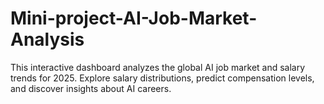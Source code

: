 # Mini-project-AI-Job-Market-Analysis
This interactive dashboard analyzes the global AI job market and salary trends for 2025. Explore salary distributions, predict compensation levels, and discover insights about AI careers.

